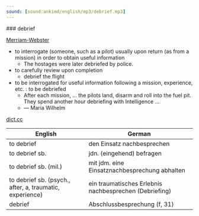 ```yaml
---
sound: [sound:ankimd/english/mp3/debrief.mp3]
---
```


\### debrief

[Merriam-Webster](https://www.merriam-webster.com/dictionary/debrief)

- to interrogate (someone, such as a pilot) usually upon return (as from a mission) in order to obtain useful information
    - The hostages were later debriefed by police.
- to carefully review upon completion
    - debrief the flight
- to be interrogated for useful information following a mission, experience, etc. : to be debriefed
    - After each mission, … the pilots land, disarm and roll into the fuel pit. They spend another hour debriefing with Intelligence …
    - — Maria Wilhelm

[dict.cc](https://www.dict.cc/debrief)

| English        | German       |
| -------------- | ------------ |
| to debrief | den Einsatz nachbesprechen |
| to debrief sb. | jdn. (eingehend) befragen |
| to debrief sb. (mil.) | mit jdm. eine Einsatznachbesprechung abhalten |
| to debrief sb. (psych., after, a, traumatic, experience) | ein traumatisches Erlebnis nachbesprechen (Debriefing) |
| debrief | Abschlussbesprechung (f, 31) |
